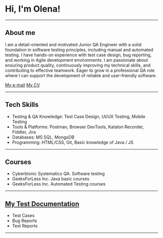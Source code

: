 # Hi, I'm Olena!

---

## About me

I am a detail-oriented and motivated Junior QA Engineer with a solid foundation in software testing principles, including manual and automated testing. I have hands-on experience with test case design, bug reporting, and working in Agile development environments. I am passionate about ensuring product quality, continuously improving my technical skills, and contributing to effective teamwork. Eager to grow in a professional QA role where I can support the development of reliable and user-friendly software.

 [My e-mail](helenchekanovska@gmail.com)
 [My CV](https://drive.google.com/file/d/1oIj5GawaCl-Ya4nUN4MBLUdc8_kJvtIS/view?usp=sharing)

---

## Tech Skills

* Testing & QA Knowledge: Test Case Design, UI/UX Testing, Mobile Testing
* Tools & Platforms: Postman, Browser DevTools, Katalon Recorder, Fiddler, Jira
* Databases: MS SQL, MongoDB
* Programming: HTML/CSS, Git, Basic knowledge of Java / JS

---

## Courses

* Cyberbionic Systematics QA. Software testing 
* GeeksForLess Inc. Java basic courses 
* GeeksForLess Inc. Automated Testing courses

---

## [My Test Documentation](https://linktr.ee/Olena_Kerenykevych)

* Test Cases
* Bug Reports
* Test Reports

---